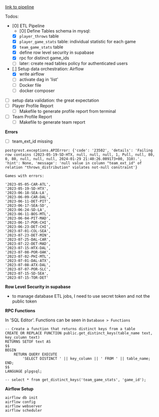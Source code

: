 
[link to pipeline](https://docs.google.com/drawings/d/1IdWRcp2mRWDZX7EwqnIUUZ3jFeHZ4ynZm599IL8uahc/edit)

Todos:
- [O] ETL Pipeline
    - [O] Define Tables schema in mysql:
	- [X] `player_throws` table
	- [X] `player_game_stats` table: individual statistic for each game
	- [X] `team_game_stats` table
    - [X] define row level security in supabase
    - [X] rpc for distinct game_ids
    - [ ] later: create read tables policy for authenticated users
- [.] Setup data orchestration: Airflow
    - [X] write airflow
    - [ ] activate dag in 'list'
    - [ ] Docker file
	- [ ] docker composer
- [ ] setup data validation: the great expectation
- [ ] Player Profile Report
    - [ ] Makefile to generate profile report from terminal
- [ ] Team Profile Report
    - [ ] Makefile to generate team report

**Errors**

- [ ] team_ext_id missing

```
postgrest.exceptions.APIError: {'code': '23502', 'details': 'Failing row contains (2023-05-19-SD-HTX, null, null, null, 1, Pull, null, 80, 0, 80, null, null, null, 2024-01-29 21:40:26.009173+00, 310).', 'hint': None, 'message': 'null value in column "team_ext_id" of relation "throws_distribution" violates not-null constraint'}

Games with errors:

'2023-05-05-CAR-ATL',
'2023-05-19-SD-HTX',
'2023-06-18-SEA-LA',
'2023-06-09-CAR-DAL',
'2023-06-11-DET-PIT',
'2023-06-17-SEA-SD',
'2023-06-24-SD-LA',
'2023-06-11-BOS-MTL',
'2023-06-04-PIT-MAD',
'2023-06-17-POR-CHI',
'2023-06-23-DET-CHI',
'2023-07-01-COL-SEA',
'2023-07-23-DET-MIN',
'2023-07-25-DAL-CAR',
'2023-07-22-DET-MAD',
'2023-07-15-HTX-DAL',
'2023-07-08-POR-OAK',
'2023-07-02-PHI-MTL',
'2023-07-01-DAL-ATX',
'2023-07-08-ATX-DAL',
'2023-07-07-POR-SLC',
'2023-07-15-SD-SEA',
'2023-07-15-TOR-DET'
```


**Row Level Security in supabase**

- to manage database ETL jobs, I need to use secret token and not the public token

**RPC Functions**

In 'SQL Editor'. Functions can be seen in `Database > Functions`

```
-- Create a function that returns distinct keys from a table
CREATE OR REPLACE FUNCTION public.get_distinct_keys(table_name text, key_column text)
RETURNS SETOF text AS
$$
BEGIN
    RETURN QUERY EXECUTE
        'SELECT DISTINCT ' || key_column || ' FROM ' || table_name;
END;
$$
LANGUAGE plpgsql;

-- select * from get_distinct_keys('team_game_stats', 'game_id');
```


**Airflow Setup**

```
airflow db init
airflow config
airflow webserver
airflow scheduler
```


